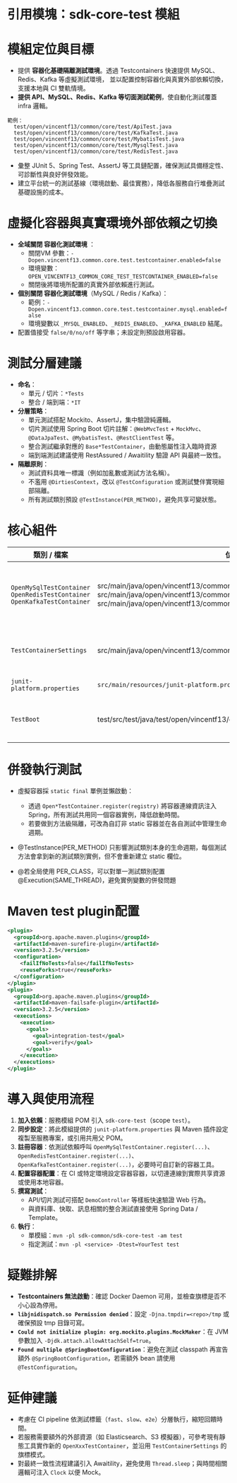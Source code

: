 # 引用模塊：sdk-core-test 模組

# 模組定位與目標
- 提供 **容器化基礎隔離測試環境**。透過 Testcontainers 快速提供 MySQL、Redis、Kafka 等虛擬測試環境，
  並以配置控制容器化與真實外部依賴切換，支援本地與 CI 雙軌情境。
- **提供  API、MySQL、Redis、Kafka 等切面測試範例**，使自動化測試覆蓋 infra 邏輯。
```
範例：  
  test/open/vincentf13/common/core/test/ApiTest.java
  test/open/vincentf13/common/core/test/KafkaTest.java
  test/open/vincentf13/common/core/test/MybatisTest.java
  test/open/vincentf13/common/core/test/MysqlTest.java
  test/open/vincentf13/common/core/test/RedisTest.java
```
- 彙整 JUnit 5、Spring Test、AssertJ 等工具鏈配置，確保測試具備穩定性、可診斷性與良好併發效能。
- 建立平台統一的測試基線（環境啟動、最佳實務），降低各服務自行堆疊測試基礎設施的成本。

# 虛擬化容器與真實環境外部依賴之切換
- **全域關閉  容器化測試環境** ：
	- 關閉VM 參數：`-Dopen.vincentf13.common.core.test.testcontainer.enabled=false`
	- 環境變數：`OPEN_VINCENTF13_COMMON_CORE_TEST_TESTCONTAINER_ENABLED=false`
	- 關閉後將環境所配置的真實外部依賴進行測試。
- **個別關閉 容器化測試環境**（MySQL / Redis / Kafka）：
	- 範例：`-Dopen.vincentf13.common.core.test.testcontainer.mysql.enabled=false`
	- 環境變數以 `_MYSQL_ENABLED`、`_REDIS_ENABLED`、`_KAFKA_ENABLED` 結尾。
- 配置值接受 `false/0/no/off` 等字串；未設定則預設啟用容器。

# 測試分層建議
- **命名**：
	- 單元 / 切片：`*Tests`
	- 整合 / 端到端：`*IT`
- **分層策略**：
	- 單元測試搭配 Mockito、AssertJ，集中驗證純邏輯。
	- 切片測試使用 Spring Boot 切片註解：`@WebMvcTest` + `MockMvc`、`@DataJpaTest`、`@MybatisTest`、`@RestClientTest` 等。
	- 整合測試繼承對應的 `Base*TestContainer`，由動態屬性注入臨時資源
	- 端到端測試建議使用 RestAssured / Awaitility 驗證 API 與最終一致性。
- **隔離原則**：
	- 測試資料具唯一標識（例如加亂數或測試方法名稱）。
	 - 不濫用 `@DirtiesContext`，改以 `@TestConfiguration` 或測試雙伴實現細部隔離。
	 - 所有測試類別預設 `@TestInstance(PER_METHOD)`，避免共享可變狀態。

# 核心組件
| 類別 / 檔案                                                                      | 位置                                                                                                                                                                                                                                                                                                                            | 功能                                                                                                    |     |
| -------------------------------------------------------------------------------- | ------------------------------------------------------------------------------------------------------------------------------------------------------------------------------------------------------------------------------------------------------------------------------------------------------------------------------- | ------------------------------------------------------------------------------------------------------- | --- |
| `OpenMySqlTestContainer`<br>`OpenRedisTestContainer`<br>`OpenKafkaTestContainer` | src/main/java/open/vincentf13/common/core/test/OpenKafkaTestContainer.java<br>src/main/java/open/vincentf13/common/core/test/OpenMySqlTestContainer.java<br>src/main/java/open/vincentf13/common/core/test/OpenRedisTestContainer.java<br>                                                                                      | 靜態 Testcontainers 工具：統一註冊 MySQL/Redis/Kafka 容器屬性，供測試類別透過 `@DynamicPropertySource` 呼叫。 |     |
| `TestContainerSettings`                                                          | src/main/java/open/vincentf13/common/core/test/TestContainerSettings.java                                                                                                                                                                                                                                                       | 解析容器配置（System Property、環境變數），決定是啟動虛擬容器，或走真實依賴環境。                       |     |
| `junit-platform.properties`                                                      | `src/main/resources/junit-platform.properties`                                                                                                                                                                                                                                                                                  | 提供 Junit 5 baseline 基礎配置                                                                          |     |
| `TestBoot`                                                                       | test/src/test/java/test/open/vincentf13/common/core/test/TestBoot.java`                                                                                                                                                                    | 共用 `@SpringBootConfiguration`；測試若需額外 bean 建議使用 `@TestConfiguration`。 |                                                                                                         |     |

# 併發執行測試

- 虛擬容器採 `static final` 單例並懶啟動：
	- 透過 `Open*TestContainer.register(registry)` 將容器連線資訊注入 Spring，所有測試共用同一個容器實例，降低啟動時間。
	- 若要做到方法級隔離，可改為自訂非 static 容器並在各自測試中管理生命週期。

- @TestInstance(PER_METHOD) 只影響測試類別本身的生命週期，每個測試方法會拿到新的測試類別實例，但不會重新建立 static 欄位。 
- @若全局使用 PER_CLASS，可以對單一測試類別配置 @Execution(SAME_THREAD)，避免實例變數的併發問題

# Maven test plugin配置

```xml
<plugin>
  <groupId>org.apache.maven.plugins</groupId>
  <artifactId>maven-surefire-plugin</artifactId>
  <version>3.2.5</version>
  <configuration>
    <failIfNoTests>false</failIfNoTests>
    <reuseForks>true</reuseForks>
  </configuration>
</plugin>
<plugin>
  <groupId>org.apache.maven.plugins</groupId>
  <artifactId>maven-failsafe-plugin</artifactId>
  <version>3.2.5</version>
  <executions>
    <execution>
      <goals>
        <goal>integration-test</goal>
        <goal>verify</goal>
      </goals>
    </execution>
  </executions>
</plugin>
```

# 導入與使用流程
1. **加入依賴**：服務模組 POM 引入 `sdk-core-test`（scope `test`）。
2. **同步設定**：將此模組提供的 `junit-platform.properties` 與 Maven 插件設定複製至服務專案，或引用共用父 POM。
3. **註冊容器**：依測試依賴呼叫 `OpenMySqlTestContainer.register(...)`、`OpenRedisTestContainer.register(...)`、`OpenKafkaTestContainer.register(...)`，必要時可自訂新的容器工具。
4. **配置容器配置**：在 CI 或特定環境設定容器容器，以切連連線到實際共享資源或使用本地容器。
5. **撰寫測試**：
	  - API/切片測試可搭配 `DemoController` 等樣板快速驗證 Web 行為。
	  - 與資料庫、快取、訊息相關的整合測試直接使用 Spring Data / Template。
6. **執行**：
	- 單模組：`mvn -pl sdk-common/sdk-core-test -am test`
	- 指定測試：`mvn -pl <service> -Dtest=YourTest test`

# 疑難排解
- **Testcontainers 無法啟動**：確認 Docker Daemon 可用，並檢查旗標是否不小心設為停用。
- **`libjnidispatch.so Permission denied`**：設定 `-Djna.tmpdir=<repo>/tmp` 或確保預設 tmp 目錄可寫。
- **`Could not initialize plugin: org.mockito.plugins.MockMaker`**：在 JVM 參數加入 `-Djdk.attach.allowAttachSelf=true`。
- **`Found multiple @SpringBootConfiguration`**：避免在測試 classpath 再宣告額外 `@SpringBootConfiguration`，若需額外 bean 請使用 `@TestConfiguration`。

# 延伸建議
- 考慮在 CI pipeline 依測試標籤（`fast`、`slow`、`e2e`）分層執行，縮短回饋時間。
- 若服務需要額外的外部資源（如 Elasticsearch、S3 模擬器），可參考現有靜態工具實作新的 `OpenXxxTestContainer`，並沿用 `TestContainerSettings` 的旗標模式。
- 對最終一致性流程建議引入 Awaitility，避免使用 `Thread.sleep`；與時間相關邏輯可注入 `Clock` 以便 Mock。
